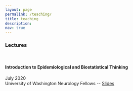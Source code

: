 ```yaml
---
layout: page
permalink: /teaching/
title: teaching
description: 
nav: true
---
```


### Lectures

<br />

#### Introduction to Epidemiological and Biostatistical Thinking
July 2020
<br />
University of Washington Neurology Fellows -- [Slides](https://github.com/mbannick/uw-neurology-fellows/blob/master/slides/biostats_I.pdf)

